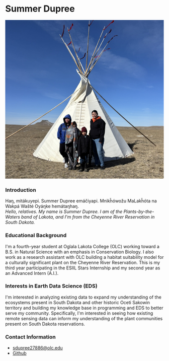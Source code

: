# Summer Dupree

<img
  src="/img/IMG_6674.JPEG"
  alt="Wakíŋyan Páha, Wakpá Wašté Oyáŋke"
  height="50%">

### Introduction

Haŋ, mitákuyepi. Summer Dupree emáčiyapi. Mnikȟówožu MaLakȟóta na Wakpá Wašté Oyáŋke hemátaŋhaŋ. <br>
_Hello, relatives. My name is Summer Dupree. I am of the Plants-by-the-Waters band of Lakota, and I'm from the Cheyenne River Reservation in South Dakota._


### Educational Background

I'm a fourth-year student at Oglala Lakota College (OLC) working toward a B.S. in Natural Science with an emphasis in Conservation Biology. I also work as a research assistant with OLC building a habitat suitability model for a culturally significant plant on the Cheyenne River Reservation. This is my third year participating in the ESIIL Stars Internship and my second year as an Advanced Intern (A.I.).


### Interests in Earth Data Science (EDS)
I'm interested in analyzing existing data to expand my understanding of the ecosystems present in South Dakota and other historic Oceti Sakowin territory and building my knowledge base in programming and EDS to better serve my community. Specifically, I'm interested in seeing how existing remote sensing data can inform my understanding of the plant communities present on South Dakota reservations.


### Contact Information
* <sdupree27886@olc.edu>
* [Github](https://github.com/summer-dupree)
